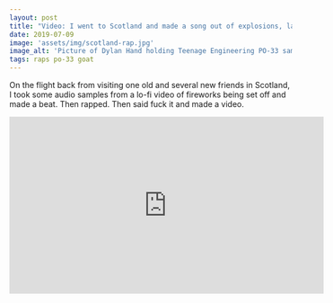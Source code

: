 ```yaml
---
layout: post
title: "Video: I went to Scotland and made a song out of explosions, laughs, and screams"
date: 2019-07-09
image: 'assets/img/scotland-rap.jpg'
image_alt: 'Picture of Dylan Hand holding Teenage Engineering PO-33 sampler'
tags: raps po-33 goat
---
```


On the flight back from visiting one old and several new friends in Scotland, I took some audio samples from a lo-fi video of fireworks being set off and made a beat. Then rapped. Then said fuck it and made a video.

<iframe width="560" height="315" src="https://www.youtube-nocookie.com/embed/ihcdnJo4Ax4" frameborder="0" allow="accelerometer; autoplay; encrypted-media; gyroscope; picture-in-picture" allowfullscreen></iframe>
